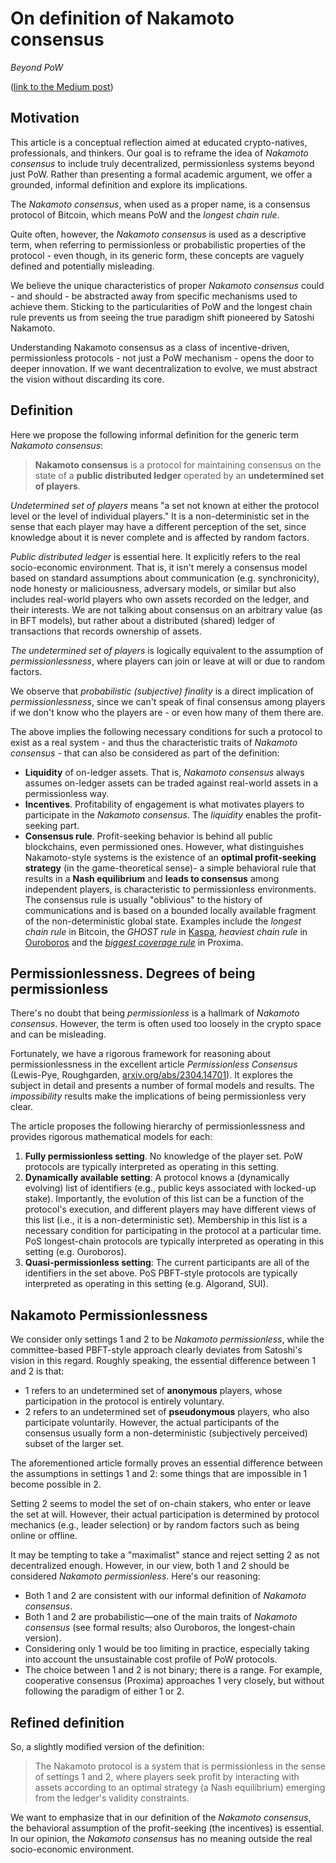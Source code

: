 # On definition of Nakamoto consensus
_Beyond PoW_

([link to the Medium post](https://medium.com/@lunfardo/on-definition-of-nakamoto-consensus-be8f4b84c899))

## Motivation
This article is a conceptual reflection aimed at educated crypto-natives, professionals, and thinkers. Our goal is to reframe the idea of _Nakamoto consensus_ to include truly decentralized, permissionless systems beyond just PoW. Rather than presenting a formal academic argument, we offer a grounded, informal definition and explore its implications.

The _Nakamoto consensus_, when used as a proper name, is a consensus protocol of Bitcoin, which means PoW and the _longest chain rule_.

Quite often, however, the _Nakamoto consensus_ is used as a descriptive term, when referring to permissionless or probabilistic properties of the protocol - even though, in its generic form, these concepts are vaguely defined and potentially misleading.

We believe the unique characteristics of proper _Nakamoto consensus_ could - and should - be abstracted away from specific mechanisms used to achieve them. Sticking to the particularities of PoW and the longest chain rule prevents us from seeing the true paradigm shift pioneered by Satoshi Nakamoto.

Understanding Nakamoto consensus as a class of incentive-driven, permissionless protocols - not just a PoW mechanism - opens the door to deeper innovation. If we want decentralization to evolve, we must abstract the vision without discarding its core.

## Definition
Here we propose the following informal definition for the generic term _Nakamoto consensus_:

> **Nakamoto consensus** is a protocol for maintaining consensus on the state of a **public distributed ledger** operated by an **undetermined set of players**.

_Undetermined set of players_ means "a set not known at either the protocol level or the level of individual players." It is a non-deterministic set in the sense that each player may have a different perception of the set, since knowledge about it is never complete and is affected by random factors.

_Public distributed ledger_ is essential here. It explicitly refers to the real socio-economic environment. That is, it isn't merely a consensus model based on standard assumptions about communication (e.g. synchronicity), node honesty or maliciousness, adversary models, or similar but also includes real-world players who own assets recorded on the ledger, and their interests. We are not talking about consensus on an arbitrary value (as in BFT models), but rather about a distributed (shared) ledger of transactions that records ownership of assets.

_The undetermined set of players_ is logically equivalent to the assumption of _permissionlessness_, where players can join or leave at will or due to random factors.

We observe that _probabilistic (subjective) finality_ is a direct implication of _permissionlessness_, since we can't speak of final consensus among players if we don't know who the players are - or even how many of them there are.

The above implies the following necessary conditions for such a protocol to exist as a real system - and thus the characteristic traits of _Nakamoto consensus_ - that can also be considered as part of the definition:

- **Liquidity** of on-ledger assets. That is, _Nakamoto consensus_ always assumes on-ledger assets can be traded against real-world assets in a permissionless way.
- **Incentives**. Profitability of engagement is what motivates players to participate in the _Nakamoto consensus_. The _liquidity_ enables the profit-seeking part.
- **Consensus rule**. Profit-seeking behavior is behind all public blockchains, even permissioned ones. However, what distinguishes Nakamoto-style systems is the existence of an **optimal profit-seeking strategy** (in the game-theoretical sense)- a simple behavioral rule that results in a **Nash equilibrium** and **leads to consensus** among independent players, is characteristic to permissionless environments. The consensus rule is usually "oblivious" to the history of communications and is based on a bounded locally available fragment of the non-deterministic global state. Examples include the _longest chain rule_ in Bitcoin, the _GHOST rule_ in [Kaspa](https://kaspa.org/), _heaviest chain rule_ in [Ouroboros](https://cardano.org/) and the [_biggest coverage rule_](/overview/consensus.md) in Proxima.

## Permissionlessness. Degrees of being permissionless
There's no doubt that being _permissionless_ is a hallmark of _Nakamoto consensus_. However, the term is often used too loosely in the crypto space and can be misleading.

Fortunately, we have a rigorous framework for reasoning about permissionlessness in the excellent article _Permissionless Consensus_ (Lewis-Pye, Roughgarden, [arxiv.org/abs/2304.14701](https://arxiv.org/abs/2304.14701)). It explores the subject in detail and presents a number of formal models and results. The _impossibility_ results make the implications of being permissionless very clear.

The article proposes the following hierarchy of permissionlessness and provides rigorous mathematical models for each:

1. **Fully permissionless setting**. No knowledge of the player set. PoW protocols are typically interpreted as operating in this setting.
2. **Dynamically available setting**: A protocol knows a (dynamically evolving) list of identifiers (e.g., public keys associated with locked-up stake). Importantly, the evolution of this list can be a function of the protocol's execution, and different players may have different views of this list (i.e., it is a non-deterministic set). Membership in this list is a necessary condition for participating in the protocol at a particular time.
PoS longest-chain protocols are typically interpreted as operating in this setting (e.g. Ouroboros).
3. **Quasi-permissionless setting**: The current participants are all of the identifiers in the set above. PoS PBFT-style protocols are typically interpreted as operating in this setting (e.g. Algorand, SUI).

## Nakamoto Permissionlessness
We consider only settings 1 and 2 to be _Nakamoto permissionless_, while the committee-based PBFT-style approach clearly deviates from Satoshi's vision in this regard.
Roughly speaking, the essential difference between 1 and 2 is that:

- 1 refers to an undetermined set of **anonymous** players, whose participation in the protocol is entirely voluntary.
- 2 refers to an undetermined set of **pseudonymous** players, who also participate voluntarily. However, the actual participants of the consensus usually form a non-deterministic (subjectively perceived) subset of the larger set.

The aforementioned article formally proves an essential difference between the assumptions in settings 1 and 2: some things that are impossible in 1 become possible in 2.

Setting 2 seems to model the set of on-chain stakers, who enter or leave the set at will. However, their actual participation is determined by protocol mechanics (e.g., leader selection) or by random factors such as being online or offline.

It may be tempting to take a "maximalist" stance and reject setting 2 as not decentralized enough. However, in our view, both 1 and 2 should be considered _Nakamoto permissionless_. Here's our reasoning:

- Both 1 and 2 are consistent with our informal definition of _Nakamoto consensus_.
- Both 1 and 2 are probabilistic—one of the main traits of _Nakamoto consensus_ (see formal results; also Ouroboros, the longest-chain version).
- Considering only 1 would be too limiting in practice, especially taking into account the unsustainable cost profile of PoW protocols.
- The choice between 1 and 2 is not binary; there is a range. For example, cooperative consensus (Proxima) approaches 1 very closely, but without following the paradigm of either 1 or 2.

## Refined definition

So, a slightly modified version of the definition:

> The Nakamoto protocol is a system that is permissionless in the sense of settings 1 and 2, where players seek profit by interacting with assets according to an optimal strategy (a Nash equilibrium) emerging from the ledger's validity constraints.

We want to emphasize that in our definition of the _Nakamoto consensus_, the behavioral assumption of the profit-seeking (the incentives) is essential. In our opinion, the _Nakamoto consensus_ has no meaning outside the real socio-economic environment.